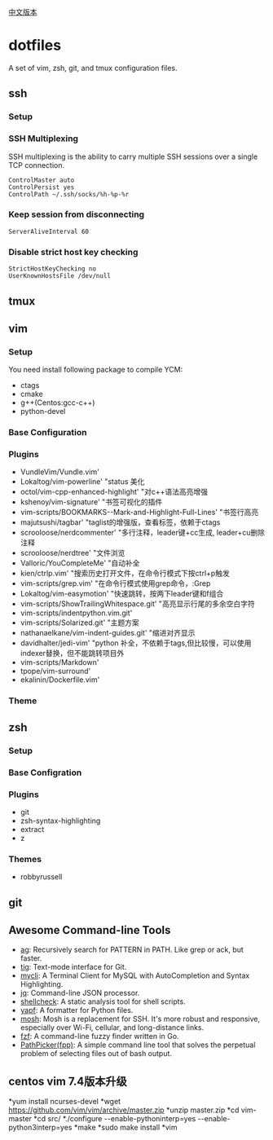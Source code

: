 [中文版本](README.md)

# dotfiles

A set of vim, zsh, git, and tmux configuration files.

## ssh

### Setup

### SSH Multiplexing

SSH multiplexing is the ability to carry multiple SSH sessions over a single TCP connection. 

```
ControlMaster auto
ControlPersist yes
ControlPath ~/.ssh/socks/%h-%p-%r
```

### Keep session from disconnecting

```
ServerAliveInterval 60
```

### Disable strict host key checking

```
StrictHostKeyChecking no
UserKnownHostsFile /dev/null
```

## tmux

## vim

### Setup

You need install following package to compile YCM:

* ctags
* cmake
* g++(Centos:gcc-c++)
* python-devel

### Base Configuration



### Plugins

* VundleVim/Vundle.vim'
* Lokaltog/vim-powerline' "status 美化
* octol/vim-cpp-enhanced-highlight' "对c++语法高亮增强
* kshenoy/vim-signature' "书签可视化的插件
* vim-scripts/BOOKMARKS--Mark-and-Highlight-Full-Lines' "书签行高亮
* majutsushi/tagbar' "taglist的增强版，查看标签，依赖于ctags
* scrooloose/nerdcommenter' "多行注释，leader键+cc生成, leader+cu删除注释
* scrooloose/nerdtree' "文件浏览
* Valloric/YouCompleteMe' "自动补全
* kien/ctrlp.vim' "搜索历史打开文件，在命令行模式下按ctrl+p触发
* vim-scripts/grep.vim' "在命令行模式使用grep命令，:Grep
* Lokaltog/vim-easymotion' "快速跳转，按两下leader键和f组合
* vim-scripts/ShowTrailingWhitespace.git' "高亮显示行尾的多余空白字符
* vim-scripts/indentpython.vim.git'
* vim-scripts/Solarized.git' "主题方案
* nathanaelkane/vim-indent-guides.git' "缩进对齐显示
* davidhalter/jedi-vim' "python 补全，不依赖于tags,但比较慢，可以使用indexer替换，但不能跳转项目外
* vim-scripts/Markdown'
* tpope/vim-surround'
* ekalinin/Dockerfile.vim'

### Theme

## zsh

### Setup

### Base Configration

### Plugins

* git
* zsh-syntax-highlighting
* extract
* z

### Themes

* robbyrussell

## git

## Awesome Command-line Tools

* [ag](https://github.com/ggreer/the_silver_searcher): Recursively search for PATTERN in PATH. Like grep or ack, but faster.
* [tig](https://github.com/jonas/tig): Text-mode interface for Git.
* [mycli](https://github.com/dbcli/mycli): A Terminal Client for MySQL with AutoCompletion and Syntax Highlighting.
* [jq](https://github.com/stedolan/jq): Command-line JSON processor.
* [shellcheck](https://github.com/koalaman/shellcheck): A static analysis tool for shell scripts.
* [yapf](https://github.com/google/yapf): A formatter for Python files.
* [mosh](https://mosh.org/#getting): Mosh is a replacement for SSH. It's more robust and responsive, especially over Wi-Fi, cellular, and long-distance links.
* [fzf](https://github.com/junegunn/fzf): A command-line fuzzy finder written in Go.
* [PathPicker(fpp)](https://github.com/facebook/PathPicker): A simple command line tool that solves the perpetual problem of selecting files out of bash output.

## centos vim 7.4版本升级
*yum install ncurses-devel
*wget https://github.com/vim/vim/archive/master.zip
*unzip master.zip
*cd vim-master
*cd src/
*./configure --enable-pythoninterp=yes --enable-python3interp=yes
*make
*sudo make install
*vim

